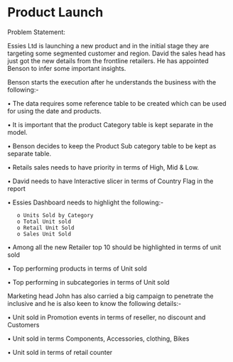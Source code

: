 # Product Launch
Problem Statement:

Essies Ltd is launching a new product and in the initial stage they 
are targeting some segmented customer and region. David the 
sales head has just got the new details from the frontline 
retailers. He has appointed Benson to infer some important 
insights.

Benson starts the execution after he understands the business 
with the following:-

• The data requires some reference table to be created 
which can be used for using the date and products.

• It is important that the product Category table is kept 
separate in the model.

• Benson decides to keep the Product Sub category table to 
be kept as separate table.

• Retails sales needs to have priority in terms of High, Mid & 
Low.

• David needs to have Interactive slicer in terms of Country 
Flag in the report

• Essies Dashboard needs to highlight the following:-

       o Units Sold by Category
       o Total Unit sold
       o Retail Unit Sold
       o Sales Unit Sold
       
• Among all the new Retailer top 10 should be highlighted in 
terms of unit sold

• Top performing products in terms of Unit sold

• Top performing in subcategories in terms of Unit sold

Marketing head John has also carried a big campaign to 
penetrate the inclusive and he is also keen to know the 
following details:-

• Unit sold in Promotion events in terms of reseller, no 
discount and Customers

• Unit sold in terms Components, Accessories, clothing, Bikes

• Unit sold in terms of retail counter
